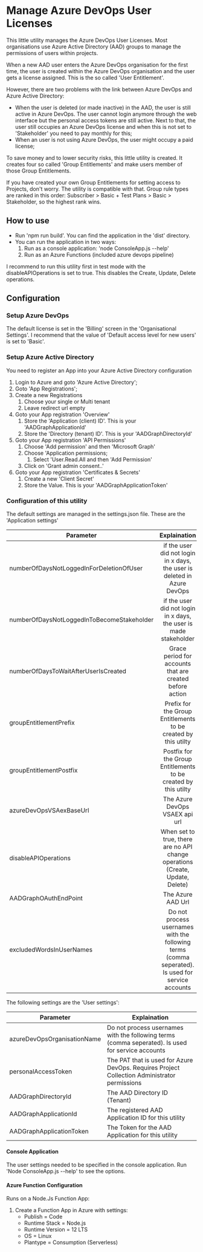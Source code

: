 # Manage Azure DevOps User Licenses

This little utility manages the Azure DevOps User Licenses. Most organisations use Azure Active Directory (AAD) groups to manage the permissions of users within projects.

When a new AAD user enters the Azure DevOps organisation for the first time, the user is created within the Azure DevOps organisation and the user gets a license assigned. This is the so called 'User Entitlement'.

However, there are two problems with the link between Azure DevOps and Azure Active Directory:

- When the user is deleted (or made inactive) in the AAD, the user is still active in Azure DevOps. The user cannot login anymore through the web interface but the personal access tokens are still active. Next to that, the user still occupies an Azure DevOps license and when this is not set to 'Stakeholder' you need to pay monthly for this;
- When an user is not using Azure DevOps, the user might occupy a paid license;

To save money and to lower security risks, this little utility is created. It creates four so called 'Group Entitlements' and make users member of those Group Entitlements.

If you have created your own Group Entitlements for setting access to Projects, don't worry. The utility is compatible with that. Group rule types are ranked in this order: Subscriber > Basic + Test Plans > Basic > Stakeholder, so the highest rank wins.

## How to use

- Run 'npm run build'. You can find the application in the 'dist' directory.
- You can run the application in two ways:
  1. Run as a console application: 'node ConsoleApp.js --help'
  2. Run as an Azure Functions (included azure devops pipeline)

I recommend to run this utility first in test mode with the disableAPIOperations is set to true. This disables the Create, Update, Delete operations.

## Configuration

### Setup Azure DevOps

The default license is set in the 'Billing' screen in the 'Organisational Settings'. I recommend that the value of 'Default access level for new users' is set to 'Basic'.

### Setup Azure Active Directory

You need to register an App into your Azure Active Directory configuration

1. Login to Azure and goto 'Azure Active Directory';
2. Goto 'App Registrations';
3. Create a new Registrations
   1. Choose your single or Multi tenant
   2. Leave redirect url empty
4. Goto your App registration 'Overview'
   1. Store the 'Application (client) ID'. This is your 'AADGraphApplicationId'
   2. Store the 'Directory (tenant) ID'. This is your 'AADGraphDirectoryId'
5. Goto your App registration 'API Permissions'
   1. Choose 'Add permission' and then 'Microsoft Graph'
   2. Choose 'Application permissions;
      1. Select 'User.Read.All and then 'Add Permission'
   3. Click on 'Grant admin consent..'
6. Goto your App registration 'Certificates & Secrets'
   1. Create a new 'Client Secret'
   2. Store the Value. This is your 'AADGraphApplicationToken'

### Configuration of this utility

The default settings are managed in the settings.json file. These are the 'Application settings'

| Parameter | Explaination | Default value |
| ------------- |:-------------:| -----:|
| numberOfDaysNotLoggedInForDeletionOfUser | if the user did not login in x days, the user is deleted in Azure DevOps | 186 |
| numberOfDaysNotLoggedInToBecomeStakeholder | if the user did not login in x days, the user is made stakeholder      |   $93 |
| numberOfDaysToWaitAfterUserIsCreated | Grace period for accounts that are created before action | 31 |
| groupEntitlementPrefix | Prefix for the Group Entitlements to be created by this utilty | All users -  |
| groupEntitlementPostfix | Postfix for the Group Entitlements to be created by this utilty | License |
| azureDevOpsVSAexBaseUrl | The Azure DevOps VSAEX api url | <https://vsaex.dev.azure.com> |
| disableAPIOperations | When set to true, there are no API change operations (Create, Update, Delete) | true |
| AADGraphOAuthEndPoint | The Azure AAD Url | <https://login.microsoftonline.com> |
| excludedWordsInUserNames | Do not process usernames with the following terms (comma seperated). Is used for service accounts | svc,service|

The following settings are the 'User settings':

| Parameter | Explaination |
| ------------- |-------------|
| azureDevOpsOrganisationName | Do not process usernames with the following terms (comma seperated). Is used for service accounts |
| personalAccessToken | The PAT that is used for Azure DevOps. Requires Project Collection Administrator permissions |
| AADGraphDirectoryId | The AAD Directory ID (Tenant) |
| AADGraphApplicationId | The registered AAD Application ID for this utility |
| AADGraphApplicationToken | The Token for the AAD Application for this utility |

#### Console Application

The user settings needed to be specified in the console application. Run 'Node ConsoleApp.js --help' to see the options.

#### Azure Function Configuration

Runs on a Node.Js Function App:

1. Create a Function App in Azure with settings:
   - Publish = Code
   - Runtime Stack = Node.js
   - Runtime Version = 12 LTS
   - OS = Linux
   - Plantype = Consumption (Serverless)